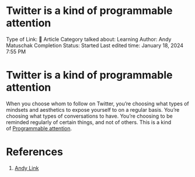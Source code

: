 # Twitter is a kind of programmable attention

Type of Link: 📝 Article
Category talked about: Learning
Author: Andy Matuschak
Completion Status: Started
Last edited time: January 18, 2024 7:55 PM

# **Twitter is a kind of programmable attention**

When you choose whom to follow on Twitter, you’re choosing what types of mindsets and aesthetics to expose yourself to on a regular basis. You’re choosing what types of conversations to have. You’re choosing to be reminded regularly of certain things, and not of others. This is a kind of [Programmable attention](Programmable%20attention.md).

# References

1. [Andy Link](https://notes.andymatuschak.org/About_these_notes?stackedNotes=z5E5QawiXCMbtNtupvxeoEX&stackedNotes=zKGjQtsTKgscAoq271ZzKqw&stackedNotes=zTn3g4wTm1hbkNFUvLLjpev&stackedNotes=zR6RRbCfY5rFkiimFnaJZKB&stackedNotes=z4EXkuLjdBrBZe7PVAGXc5a&stackedNotes=zNUaiGAXp21eorsER1Jm9yU&stackedNotes=zDh1yhNFQNxDEre12B4zd8k&stackedNotes=zLhoRUyjKU665EY16u4XXJy&stackedNotes=zTDjZQbKAT9pALtsk2HfePx&stackedNotes=zSK4LyrCbG9zDrdCWmcovUW&stackedNotes=zB92WZZ5baBHKZPPbWMbYEv&stackedNotes=zPpaHZYKuBPyoDtgcsiZ9RV&stackedNotes=zYHvjdAHV8eKdtFh18LavmM)
